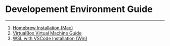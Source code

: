 # Developement Environment Guide

---

1. [Homebrew Installation (Mac)](01_homebrew.md)
2. [VirtualBox Virtual Machine Guide](02_vbox.md)
3. [WSL with VSCode Installation (Win)](03_wsl_vscode.md)

